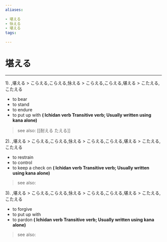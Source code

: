 ```yaml
---
aliases:
    
- 堪える
- 怺える
- 堪える
tags:
    
---
```


# 堪える
---
1).
,堪える > こらえる,こらえる,怺える > こらえる,こらえる,堪える > こたえる,こたえる

- to bear
- to stand
- to endure
- to put up with
**( Ichidan verb Transitive verb; Usually written using kana alone)**
> see also:  [[耐える たえる]]
            
2).
,堪える > こらえる,こらえる,怺える > こらえる,こらえる,堪える > こたえる,こたえる

- to restrain
- to control
- to keep a check on
**( Ichidan verb Transitive verb; Usually written using kana alone)**
> see also: 
            
3).
,堪える > こらえる,こらえる,怺える > こらえる,こらえる,堪える > こたえる,こたえる

- to forgive
- to put up with
- to pardon
**( Ichidan verb Transitive verb; Usually written using kana alone)**
> see also: 
            